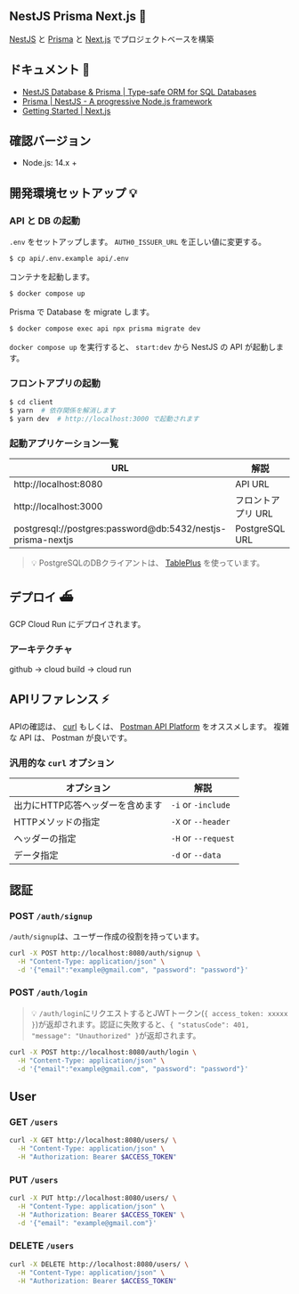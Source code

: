 ## NestJS Prisma Next.js 🚅

[NestJS](https://nestjs.com/) と [Prisma](https://www.prisma.io/) と [Next.js](https://nextjs.org/) でプロジェクトベースを構築

## ドキュメント 📃

- [NestJS Database & Prisma | Type-safe ORM for SQL Databases](https://www.prisma.io/nestjs)
- [Prisma | NestJS - A progressive Node.js framework](https://docs.nestjs.com/recipes/prisma#prisma)
- [Getting Started \| Next\.js](https://nextjs.org/docs/getting-started)

## 確認バージョン

- Node.js: 14.x +

## 開発環境セットアップ 💡

### API と DB の起動

`.env` をセットアップします。
`AUTH0_ISSUER_URL` を正しい値に変更する。

``` bash
$ cp api/.env.example api/.env
```

コンテナを起動します。

```bash
$ docker compose up
```

Prisma で Database を migrate します。

``` bash
$ docker compose exec api npx prisma migrate dev
```

`docker compose up` を実行すると、 `start:dev` から NestJS の API が起動します。

### フロントアプリの起動

``` bash
$ cd client
$ yarn  # 依存関係を解消します
$ yarn dev  # http://localhost:3000 で起動されます
```

### 起動アプリケーション一覧

|URL|解説|
|---|---|
|http://localhost:8080|API URL|
|http://localhost:3000|フロントアプリ URL|
|postgresql://postgres:password@db:5432/nestjs-prisma-nextjs|PostgreSQL URL|

> 💡 PostgreSQLのDBクライアントは、 [TablePlus](https://tableplus.com/) を使っています。

## デプロイ ⛴

GCP Cloud Run にデプロイされます。

### アーキテクチャ

github -> cloud build -> cloud run

## APIリファレンス ⚡️

APIの確認は、 [curl](https://curl.se/docs/manpage.html) もしくは、 [Postman API Platform](https://www.postman.com/) をオススメします。
複雑な API は、 Postman が良いです。

### 汎用的な `curl` オプション

|オプション|解説|
|---|---|
|出力にHTTP応答ヘッダーを含めます|`-i` or `-include`|
|HTTPメソッドの指定|`-X` or `--header`|
|ヘッダーの指定|`-H` or `--request`|
|データ指定|`-d` or `--data`|

## 認証

### POST  `/auth/signup`

`/auth/signup`は、ユーザー作成の役割を持っています。

```bash
curl -X POST http://localhost:8080/auth/signup \
  -H "Content-Type: application/json" \
  -d '{"email":"example@gmail.com", "password": "password"}'
```

### POST  `/auth/login`

> 💡 `/auth/login`にリクエストするとJWTトークン(`{ access_token: xxxxx }`)が返却されます。認証に失敗すると、`{ "statusCode": 401, "message": "Unauthorized" }`が返却されます。

```bash
curl -X POST http://localhost:8080/auth/login \
  -H "Content-Type: application/json" \
  -d '{"email":"example@gmail.com", "password": "password"}'
```

## User 

### GET `/users`

```bash
curl -X GET http://localhost:8080/users/ \
  -H "Content-Type: application/json" \
  -H "Authorization: Bearer $ACCESS_TOKEN"
```

### PUT `/users`

```bash
curl -X PUT http://localhost:8080/users/ \
  -H "Content-Type: application/json" \
  -H "Authorization: Bearer $ACCESS_TOKEN" \
  -d '{"email": "example@gmail.com"}'
```

### DELETE `/users`

```bash
curl -X DELETE http://localhost:8080/users/ \
  -H "Content-Type: application/json" \
  -H "Authorization: Bearer $ACCESS_TOKEN"
```
